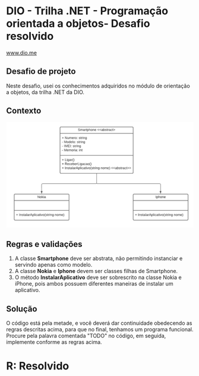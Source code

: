 # DIO - Trilha .NET - Programação orientada a objetos- Desafio resolvido
www.dio.me

## Desafio de projeto
Neste desafio, usei os conhecimentos adquiridos no módulo de orientação a objetos, da trilha .NET da DIO.

## Contexto


![Diagrama classes](Imagens/diagrama.png)

## Regras e validações
1. A classe **Smartphone** deve ser abstrata, não permitindo instanciar e servindo apenas como modelo.
2. A classe **Nokia** e **Iphone** devem ser classes filhas de Smartphone.
3. O método **InstalarAplicativo** deve ser sobrescrito na classe Nokia e iPhone, pois ambos possuem diferentes maneiras de instalar um aplicativo.

## Solução
O código está pela metade, e você deverá dar continuidade obedecendo as regras descritas acima, para que no final, tenhamos um programa funcional. Procure pela palavra comentada "TODO" no código, em seguida, implemente conforme as regras acima.
# R: Resolvido
